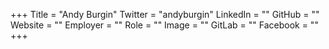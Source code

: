 +++
Title = "Andy Burgin"
Twitter = "andyburgin"
LinkedIn = ""
GitHub = ""
Website = ""
Employer = ""
Role = ""
Image = ""
GitLab = ""
Facebook = ""
+++
